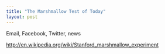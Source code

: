 ```yaml
---
title: "The Marshmallow Test of Today"
layout: post
---
```


Email, Facebook, Twitter, news


http://en.wikipedia.org/wiki/Stanford_marshmallow_experiment
